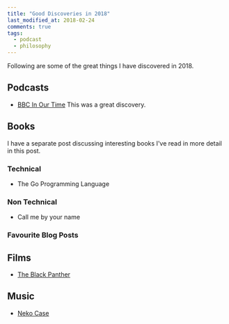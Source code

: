 ```yaml
---
title: "Good Discoveries in 2018"
last_modified_at: 2018-02-24
comments: true
tags:
  - podcast
  - philosophy
---
```


Following are some of the great things I have discovered in 2018.

## Podcasts

- [BBC In Our Time](http://www.bbc.co.uk/programmes/p01f0vzr)
  This was a great discovery.

## Books

I have a separate post discussing interesting books I've read in more detail in
this post.

### Technical

- The Go Programming Language

### Non Technical

- Call me by your name

### Favourite Blog Posts

## Films

- [The Black Panther](http://www.imdb.com/title/tt0001825683/)

## Music

- [Neko Case](https://www.last.fm/music/Neko+Case)
